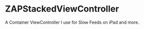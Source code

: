 ZAPStackedViewController
========================

A Container ViewController I use for Slow Feeds on iPad and more.
